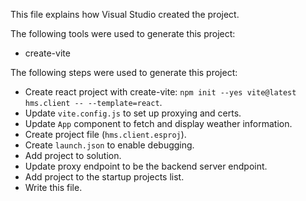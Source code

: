 This file explains how Visual Studio created the project.

The following tools were used to generate this project:
- create-vite

The following steps were used to generate this project:
- Create react project with create-vite: `npm init --yes vite@latest hms.client -- --template=react`.
- Update `vite.config.js` to set up proxying and certs.
- Update `App` component to fetch and display weather information.
- Create project file (`hms.client.esproj`).
- Create `launch.json` to enable debugging.
- Add project to solution.
- Update proxy endpoint to be the backend server endpoint.
- Add project to the startup projects list.
- Write this file.
